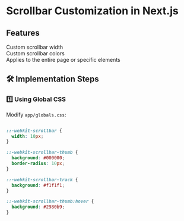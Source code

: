 # Scrollbar Customization in Next.js


##  Features
 Custom scrollbar width  
 Custom scrollbar colors  
 Applies to the entire page or specific elements  

## 🛠️ Implementation Steps

### 1️⃣ **Using Global CSS**
Modify `app/globals.css`:
```css

::-webkit-scrollbar {
  width: 10px;
}

::-webkit-scrollbar-thumb {
  background: #000000;
  border-radius: 10px;
}

::-webkit-scrollbar-track {
  background: #f1f1f1;
}

::-webkit-scrollbar-thumb:hover {
  background: #2980b9;
}
